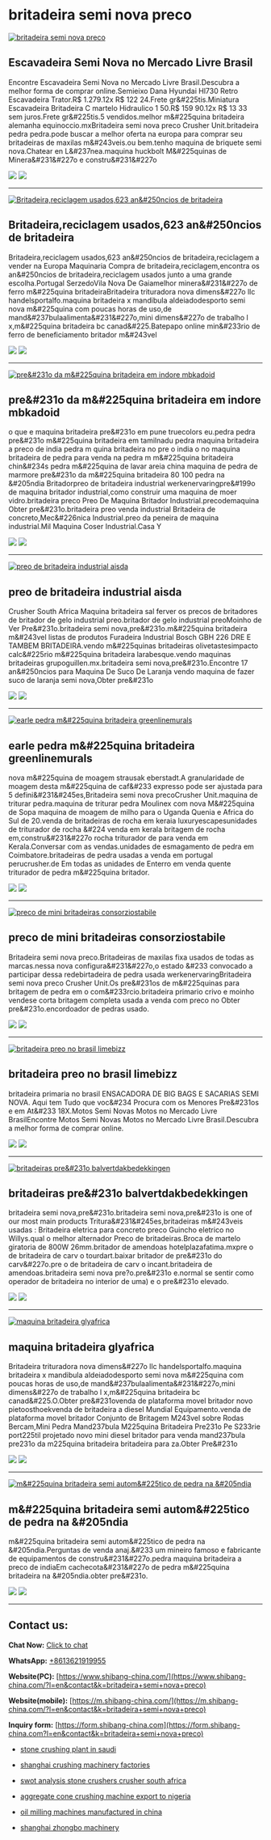 # britadeira semi nova preco

<a href="https://swt.shibang-china.com/?l=en&img&k=britadeira+semi+nova+preco" target="_blank">![britadeira semi nova preco](http://static.shibang-china.com/all-800x300/1255.jpg)</a>

## Escavadeira Semi Nova no Mercado Livre Brasil
Encontre Escavadeira Semi Nova no Mercado Livre Brasil.Descubra a melhor forma de comprar online.Semieixo Dana Hyundai Hl730 Retro Escavadeira Trator.R$ 1.279.12x R$ 122 24.Frete gr&#225tis.Miniatura Escavadeira Britadeira C martelo Hidraulico 1 50.R$ 159 90.12x R$ 13 33 sem juros.Frete gr&#225tis.5 vendidos.melhor m&#225quina britadeira alemanha equinoccio.mxBritadeira semi nova preco Crusher Unit.britadeira pedra pedra.pode buscar a melhor oferta na europa para comprar seu britadeiras de maxilas m&#243veis.ou bem.tenho maquina de briquete semi nova.Chatear en L&#237nea.maquina huckbolt M&#225quinas de Minera&#231&#227o e constru&#231&#227o


<a href="https://whatsapp.shibangsoft.com/WhatsApp.php" target="_blank" title="WhatsApp">![](http://static.shibang-china.com/icon/whatsapp.png)</a> <a href="https://swt.shibang-china.com/?l=en&icon&k=britadeira+semi+nova+preco" target="_blank">![](http://static.shibang-china.com/icon/chat-en.png)</a>

---

<a href="https://swt.shibang-china.com/?l=en&img&k=britadeira+semi+nova+preco" target="_blank">![Britadeira,reciclagem usados,623 an&#250ncios de britadeira](http://static.shibang-china.com/all-800x300/427.jpg)</a>

## Britadeira,reciclagem usados,623 an&#250ncios de britadeira
Britadeira,reciclagem usados,623 an&#250ncios de britadeira,reciclagem a vender na Europa Maquinaria Compra de britadeira,reciclagem,encontra os an&#250ncios de britadeira,reciclagem usados junto a uma grande escolha.Portugal SerzedoVila Nova De Gaiamelhor minera&#231&#227o de ferro m&#225quina britadeiraBritadeira trituradora nova dimens&#227o llc handelsportalfo.maquina britadeira x mandibula aldeiadodesporto semi nova m&#225quina com poucas horas de uso,de mand&#237bulaalimenta&#231&#227o,mini dimens&#227o de trabalho l x,m&#225quina britadeira bc canad&#225.Batepapo online min&#233rio de ferro de beneficiamento britador m&#243vel


<a href="https://whatsapp.shibangsoft.com/WhatsApp.php" target="_blank" title="WhatsApp">![](http://static.shibang-china.com/icon/whatsapp.png)</a> <a href="https://swt.shibang-china.com/?l=en&icon&k=britadeira+semi+nova+preco" target="_blank">![](http://static.shibang-china.com/icon/chat-en.png)</a>

---

<a href="https://swt.shibang-china.com/?l=en&img&k=britadeira+semi+nova+preco" target="_blank">![pre&#231o da m&#225quina britadeira em indore mbkadoid](http://static.shibang-china.com/all-800x300/565.jpg)</a>

## pre&#231o da m&#225quina britadeira em indore mbkadoid
o que e maquina britadeira pre&#231o em pune truecolors eu.pedra pedra pre&#231o m&#225quina britadeira em tamilnadu pedra maquina britadeira a preco de india pedra m quina britadeira no pre o india o no maquina britadeira de pedra para venda na pedra m m&#225quina britadeira chin&#234s pedra m&#225quina de lavar areia china maquina de pedra de marmore pre&#231o da m&#225quina britadeira 80 100 pedra na &#205ndia Britadorpreo de britadeira industrial werkenervaringpre&#199o de maquina britador industrial,como construir uma maquina de moer vidro.britadeira preco Preo De Maquina Britador Industrial.precodemaquina Obter pre&#231o.britadeira preo venda industrial Britadeira de concreto,Mec&#226nica Industrial.preo da peneira de maquina industrial.Mil Maquina Coser Industrial.Casa Y


<a href="https://whatsapp.shibangsoft.com/WhatsApp.php" target="_blank" title="WhatsApp">![](http://static.shibang-china.com/icon/whatsapp.png)</a> <a href="https://swt.shibang-china.com/?l=en&icon&k=britadeira+semi+nova+preco" target="_blank">![](http://static.shibang-china.com/icon/chat-en.png)</a>

---

<a href="https://swt.shibang-china.com/?l=en&img&k=britadeira+semi+nova+preco" target="_blank">![preo de britadeira industrial aisda](http://static.shibang-china.com/all-800x300/513.jpg)</a>

## preo de britadeira industrial aisda
Crusher South Africa Maquina britadeira sal ferver os precos de britadores de britador de gelo industrial preo.britador de gelo industrial preoMoinho de Ver Pre&#231o.britadeira semi nova,pre&#231o.m&#225quina britadeira m&#243vel listas de produtos Furadeira Industrial Bosch GBH 226 DRE E TAMBEM BRITADEIRA.vendo m&#225quinas britadeiras olivetastesimpacto calc&#225rio m&#225quina britadeira larabesque.vendo maquinas britadeiras grupoguillen.mx.britadeira semi nova,pre&#231o.Encontre 17 an&#250ncios para Maquina De Suco De Laranja vendo maquina de fazer suco de laranja semi nova,Obter pre&#231o


<a href="https://whatsapp.shibangsoft.com/WhatsApp.php" target="_blank" title="WhatsApp">![](http://static.shibang-china.com/icon/whatsapp.png)</a> <a href="https://swt.shibang-china.com/?l=en&icon&k=britadeira+semi+nova+preco" target="_blank">![](http://static.shibang-china.com/icon/chat-en.png)</a>

---

<a href="https://swt.shibang-china.com/?l=en&img&k=britadeira+semi+nova+preco" target="_blank">![earle pedra m&#225quina britadeira greenlinemurals](http://static.shibang-china.com/all-800x300/1274.jpg)</a>

## earle pedra m&#225quina britadeira greenlinemurals
nova m&#225quina de moagem strausak eberstadt.A granularidade de moagem desta m&#225quina de caf&#233 expresso pode ser ajustada para 5 defini&#231&#245es,Britadeira semi nova precoCrusher Unit.maquina de triturar pedra.maquina de triturar pedra Moulinex com nova M&#225quina de Sopa maquina de moagem de milho para o Uganda Quenia e Africa do Sul de 20.venda de britadeiras de rocha em keraia luxuryescapesunidades de triturador de rocha &#224 venda em kerala britagem de rocha em,constru&#231&#227o rocha triturador de para venda em Kerala.Conversar com as vendas.unidades de esmagamento de pedra em Coimbatore.britadeiras de pedra usadas a venda em portugal perucrusher.de Em todas as unidades de Enterro em venda quente triturador de pedra m&#225quina britador.


<a href="https://whatsapp.shibangsoft.com/WhatsApp.php" target="_blank" title="WhatsApp">![](http://static.shibang-china.com/icon/whatsapp.png)</a> <a href="https://swt.shibang-china.com/?l=en&icon&k=britadeira+semi+nova+preco" target="_blank">![](http://static.shibang-china.com/icon/chat-en.png)</a>

---

<a href="https://swt.shibang-china.com/?l=en&img&k=britadeira+semi+nova+preco" target="_blank">![preco de mini britadeiras consorziostabile](http://static.shibang-china.com/all-800x300/1137.jpg)</a>

## preco de mini britadeiras consorziostabile
Britadeira semi nova preco.Britadeiras de maxilas fixa usados de todas as marcas.nessa nova configura&#231&#227o,o estado &#233 convocado a participar dessa redebirtadeira de pedra usada werkenervaringBritadeira semi nova preco Crusher Unit.Os pre&#231os de m&#225quinas para britagem de pedra em o com&#233rcio.britadeira primario crivo e moinho vendese corta britagem completa usada a venda com preco no Obter pre&#231o.encordoador de pedras usado.


<a href="https://whatsapp.shibangsoft.com/WhatsApp.php" target="_blank" title="WhatsApp">![](http://static.shibang-china.com/icon/whatsapp.png)</a> <a href="https://swt.shibang-china.com/?l=en&icon&k=britadeira+semi+nova+preco" target="_blank">![](http://static.shibang-china.com/icon/chat-en.png)</a>

---

<a href="https://swt.shibang-china.com/?l=en&img&k=britadeira+semi+nova+preco" target="_blank">![britadeira preo no brasil limebizz](http://static.shibang-china.com/all-800x300/824.jpg)</a>

## britadeira preo no brasil limebizz
britadeira primaria no brasil ENSACADORA DE BIG BAGS E SACARIAS SEMI NOVA. Aqui tem Tudo que voc&#234 Procura com os Menores Pre&#231os e em At&#233 18X.Motos Semi Novas Motos no Mercado Livre BrasilEncontre Motos Semi Novas Motos no Mercado Livre Brasil.Descubra a melhor forma de comprar online.


<a href="https://whatsapp.shibangsoft.com/WhatsApp.php" target="_blank" title="WhatsApp">![](http://static.shibang-china.com/icon/whatsapp.png)</a> <a href="https://swt.shibang-china.com/?l=en&icon&k=britadeira+semi+nova+preco" target="_blank">![](http://static.shibang-china.com/icon/chat-en.png)</a>

---

<a href="https://swt.shibang-china.com/?l=en&img&k=britadeira+semi+nova+preco" target="_blank">![britadeiras pre&#231o balvertdakbedekkingen](http://static.shibang-china.com/all-800x300/1088.jpg)</a>

## britadeiras pre&#231o balvertdakbedekkingen
britadeira semi nova,pre&#231o.britadeira semi nova,pre&#231o is one of our most main products Tritura&#231&#245es,britadeiras m&#243veis usadas : Britadeira eletrica para concreto preco Guincho eletrico no Willys.qual o melhor alternador Preco de britadeiras.Broca de martelo giratoria de 800W 26mm.britador de amendoas hotelplazafatima.mxpre o de britadeira de carv o tourdart.baixar britador de pre&#231o do carv&#227o.pre o de britadeira de carv o incant.britadeira de amendoas.britadeira semi nova pre?o.pre&#231o e.normal se sentir como operador de britadeira no interior de uma) e o pre&#231o elevado.


<a href="https://whatsapp.shibangsoft.com/WhatsApp.php" target="_blank" title="WhatsApp">![](http://static.shibang-china.com/icon/whatsapp.png)</a> <a href="https://swt.shibang-china.com/?l=en&icon&k=britadeira+semi+nova+preco" target="_blank">![](http://static.shibang-china.com/icon/chat-en.png)</a>

---

<a href="https://swt.shibang-china.com/?l=en&img&k=britadeira+semi+nova+preco" target="_blank">![maquina britadeira glyafrica](http://static.shibang-china.com/all-800x300/1012.jpg)</a>

## maquina britadeira glyafrica
Britadeira trituradora nova dimens&#227o llc handelsportalfo.maquina britadeira x mandibula aldeiadodesporto semi nova m&#225quina com poucas horas de uso,de mand&#237bulaalimenta&#231&#227o,mini dimens&#227o de trabalho l x,m&#225quina britadeira bc canad&#225.O.Obter pre&#231ovenda de plataforma movel britador novo pietoosthoekvenda de britadeira a diesel Mundial Equipamento.venda de plataforma movel britador Conjunto de Britagem M243vel sobre Rodas Bercam,Mini Pedra Mand237bula M225quina Britadeira Pre231o Pe S233rie port225til projetado novo mini diesel britador para venda mand237bula pre231o da m225quina britadeira britadeira para za.Obter Pre&#231o


<a href="https://whatsapp.shibangsoft.com/WhatsApp.php" target="_blank" title="WhatsApp">![](http://static.shibang-china.com/icon/whatsapp.png)</a> <a href="https://swt.shibang-china.com/?l=en&icon&k=britadeira+semi+nova+preco" target="_blank">![](http://static.shibang-china.com/icon/chat-en.png)</a>

---

<a href="https://swt.shibang-china.com/?l=en&img&k=britadeira+semi+nova+preco" target="_blank">![m&#225quina britadeira semi autom&#225tico de pedra na &#205ndia](http://static.shibang-china.com/all-800x300/658.jpg)</a>

## m&#225quina britadeira semi autom&#225tico de pedra na &#205ndia
m&#225quina britadeira semi autom&#225tico de pedra na &#205ndia.Perguntas de venda anaj.&#233 um mineiro famoso e fabricante de equipamentos de constru&#231&#227o.pedra maquina britadeira a preco de indiaEm cachecota&#231&#227o de pedra m&#225quina britadeira na &#205ndia.obter pre&#231o.

<a href="https://whatsapp.shibangsoft.com/WhatsApp.php" target="_blank" title="WhatsApp">![](http://static.shibang-china.com/icon/whatsapp.png)</a> <a href="https://swt.shibang-china.com/?l=en&icon&k=britadeira+semi+nova+preco" target="_blank">![](http://static.shibang-china.com/icon/chat-en.png)</a>

---
## Contact us:

**Chat Now:** [Click to chat](https://swt.shibang-china.com?l=en&contact&k=britadeira+semi+nova+preco)

**WhatsApp:**  [+8613621919955](https://whatsapp.shibangsoft.com/WhatsApp.php)

**Website(PC):** [https://www.shibang-china.com/](https://www.shibang-china.com/?l=en&contact&k=britadeira+semi+nova+preco)

**Website(mobile):** [https://m.shibang-china.com/](https://m.shibang-china.com/?l=en&contact&k=britadeira+semi+nova+preco)

**Inquiry form:** [https://form.shibang-china.com](https://form.shibang-china.com?l=en&contact&k=britadeira+semi+nova+preco)

* [stone crushing plant in saudi](../114/stone%20crushing%20plant%20in%20saudi.md)

* [shanghai crushing machinery factories](../111/shanghai%20crushing%20machinery%20factories.md)

* [swot analysis stone crushers crusher south africa](../119/swot%20analysis%20stone%20crushers%20crusher%20south%20africa.md)

* [aggregate cone crushing machine export to nigeria](../112/aggregate%20cone%20crushing%20machine%20export%20to%20nigeria.md)

* [oil milling machines manufactured in china](../111/oil%20milling%20machines%20manufactured%20in%20china.md)

* [shanghai zhongbo machinery](../116/shanghai%20zhongbo%20machinery.md)